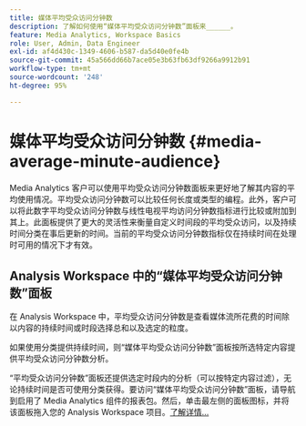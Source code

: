 ```yaml
---
title: 媒体平均受众访问分钟数
description: 了解如何使用“媒体平均受众访问分钟数”面板来______。
feature: Media Analytics, Workspace Basics
role: User, Admin, Data Engineer
exl-id: af4d430c-1349-4606-b587-da5d40e0fe4b
source-git-commit: 45a566dd66b7ace05e3b63fb63df9266a9912b91
workflow-type: tm+mt
source-wordcount: '248'
ht-degree: 95%

---
```


# 媒体平均受众访问分钟数 {#media-average-minute-audience}

Media Analytics 客户可以使用平均受众访问分钟数面板来更好地了解其内容的平均使用情况。平均受众访问分钟数可以比较任何长度或类型的编程。此外，客户可以将此数字平均受众访问分钟数与线性电视平均访问分钟数指标进行比较或附加到其上。此面板提供了更大的灵活性来衡量自定义时间段的平均受众访问，以及持续时间分类在事后更新的时间。当前的平均受众访问分钟数指标仅在持续时间在处理时可用的情况下才有效。

## Analysis Workspace 中的“媒体平均受众访问分钟数”面板

在 Analysis Workspace 中，平均受众访问分钟数是查看媒体流所花费的时间除以内容的持续时间或时段选择总和以及选定的粒度。


如果使用分类提供持续时间，则“媒体平均受众访问分钟数”面板按所选特定内容提供平均受众访问分钟数分析。

“平均受众访问分钟数”面板还提供选定时段内的分析（可以按特定内容过滤），无论持续时间是否可使用分类获得。要访问“媒体平均受众访问分钟数”面板，请导航到启用了 Media Analytics 组件的报表包。然后，单击最左侧的面板图标，并将该面板拖入您的 Analysis Workspace 项目。[了解详情...](https://experienceleague.adobe.com/docs/analytics/analyze/analysis-workspace/panels/average-minute-audience-panel.html?lang=en)

<!-- ## DOES THIS APPLY Get Concurrent Viewers via Analytics Reporting API

REVISE You can also get concurrent viewer data for up to 1-month at a time at minute-level granularity using the Analytics Reporting API 2.0.  The reporting API uses the same definition of concurrent viewers as Analysis Workspace.  For more information see [_*Get concurrent viewers JSON report data with Analytics 2.0 APIs*_](/help/media-reports/media-default-reports/get-concurrent-json20.md). -->
